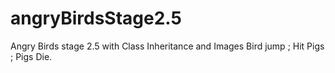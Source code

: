 # angryBirdsStage2.5
Angry Birds stage 2.5 with Class Inheritance and Images
Bird jump ; Hit Pigs ; Pigs Die.